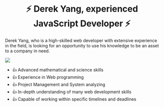 <h1 align="center">⚡️ Derek Yang, experienced JavaScript Developer ⚡️</h1>

Derek Yang, who is a high-skilled web developer with extensive experience in the field, is looking for an opportunity to use his knowledge to be an asset to a company in need.

<img src="https://github-readme-stats.vercel.app/api?username=baymax88&count_private=true&include_all_commits=true&&show_icons=true&theme=merko" />

- 👍 Advanced mathematical and science skills
- 👍 Experience in Web programming
- 👍 Project Management and System analyzing
- 👍 In-depth understanding of many web development skills
- 👍 Capable of working within specific timelines and deadlines
